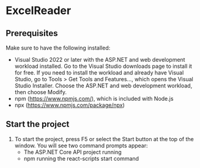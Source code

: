 # ExcelReader

## Prerequisites

Make sure to have the following installed:

- Visual Studio 2022 or later with the ASP.NET and web development workload installed. Go to the Visual Studio downloads page to install it for free. If you need to install the workload and already have Visual Studio, go to Tools > Get Tools and Features..., which opens the Visual Studio Installer. Choose the ASP.NET and web development workload, then choose Modify.
- npm (https://www.npmjs.com/), which is included with Node.js
- npx (https://www.npmjs.com/package/npx)

## Start the project

1. To start the project, press F5 or select the Start button at the top of the window. You will see two command prompts appear:
	- The ASP.NET Core API project running
	- npm running the react-scripts start command
